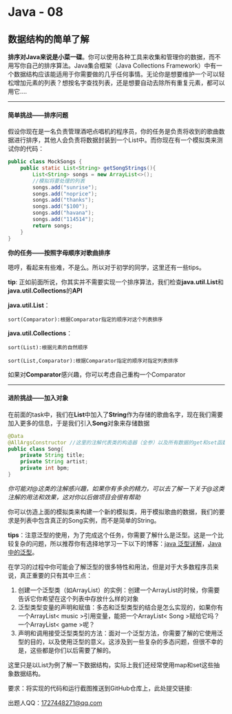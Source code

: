 # Java - 08

## 数据结构的简单了解

​	**排序对Java来说是小菜一碟**。你可以使用各种工具来收集和管理你的数据，而不用写你自己的排序算法。Java集合框架（Java Collections Framework）中有一个数据结构应该能适用于你需要做的几乎任何事情。无论你是想要维护一个可以轻松增加元素的列表？想按名字查找列表，还是想要自动去除所有重复元素，都可以用它....

***

#### 简单挑战——排序问题

​	假设你现在是一名负责管理酒吧点唱机的程序员，你的任务是负责将收到的歌曲数据进行排序，其他人会负责将数据封装到一个List中。而你现在有一个模拟类来测试你的代码：

~~~java
public class MockSongs {
    public static List<String> getSongStrings(){
        List<String> songs = new ArrayList<>();
        //模拟将要处理的列表
        songs.add("sunrise");
        songs.add("noprice");
        songs.add("thanks");
        songs.add("$100");
        songs.add("havana");
        songs.add("114514");
        return songs;
    }
}
~~~

**你的任务——按照字母顺序对歌曲排序**

​	嗯哼，看起来有些难，不是么。所以对于初学的同学，这里还有一些tips。

**tip**:	正如前面所说，你其实并不需要实现一个排序算法，我们检查**java.util.List**和**java.util.Collections**的**API**

**java.util.List**：

~~~
sort(Comparator):根据Comparator指定的顺序对这个列表排序
~~~

**java.util.Collections**：

~~~
sort(List):根据元素的自然顺序
~~~

~~~
sort(List,Comparator):根据Comparator指定的顺序对指定列表排序
~~~

​	如果对**Comparator**感兴趣，你可以考虑自己重构一个Comparator

***

#### 进阶挑战——加入对象

​	在前面的task中，我们在**List**中加入了**String**作为存储的歌曲名字，现在我们需要加入更多的信息，于是我们引入**Song**对象来存储数据

~~~java
@Data
@AllArgsConstructor	//这里的注解代表类的构造器（全参）以及所有数据的get和set函数,建议自己写代码实现构造器和get
public class Song{
    private String title;
    private String artist;
    private int bpm;
}
~~~

*你可能对@这类的注解感兴趣，如果你有多余的精力，可以去了解一下关于@这类注解的用法和效果，这对你以后做项目会很有帮助*

​	你可以仿造上面的模拟类来构建一个新的模拟类，用于模拟歌曲的数据，我们的要求是列表中包含真正的Song实例，而不是简单的String。

​	**tips**：注意泛型的使用，为了完成这个任务，你需要了解什么是泛型。这是一个比较复杂的问题，所以推荐你有选择地学习一下以下的博客：[java 泛型详解](https://www.cnblogs.com/coprince/p/8603492.html)，[Java 中的泛型](https://blog.csdn.net/weixin_45395059/article/details/126006369)。

​	在学习的过程中你可能会了解泛型的很多特性和用法，但是对于大多数程序员来说，真正重要的只有其中三点：

1. 创建一个泛型类（如ArrayList）的实例：创建一个ArrayList的时候，你需要告诉它你希望在这个列表中存放什么样的对象
2. 泛型类型变量的声明和赋值：多态和泛型类型的结合是怎么实现的，如果你有一个ArrayList< music >引用变量，能把一个ArrayList< Song >赋给它吗？一个ArrayList< game >呢？
3. 声明和调用接受泛型类型的方法：面对一个泛型方法，你需要了解的它使用泛型的目的，以及使用泛型的意义。这涉及到一些复杂的多态问题，但很不幸的是，这些都是你们以后需要了解的。

这里只是以List为例了解一下数据结构，实际上我们还经常使用map和set这些抽象数据结构。

要求：将实现的代码和运行截图推送到GitHub仓库上，此处提交链接:

出题人QQ：1727448271@qq.com
